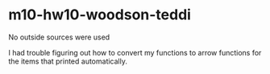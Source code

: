 # m10-hw10-woodson-teddi

No outside sources were used

I had trouble figuring out how to convert my functions to arrow functions for the items that printed automatically. 
